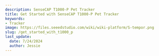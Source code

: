 ```yaml
---
description: SenseCAP T1000-P Pet Tracker
title: Get Started with SenseCAP T1000-P Pet Tracker
keywords:
- Tracker
image: https://files.seeedstudio.com/wiki/wiki-platform/S-tempor.png
slug: /get_started_with_t1000_p
last_update:
  date: 7/24/2024
  author: Jessie
---
```










